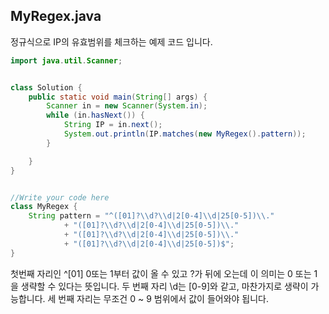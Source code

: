 ## MyRegex.java

정규식으로 IP의 유효범위를 체크하는 예제 코드 입니다.


```java
import java.util.Scanner;


class Solution {
    public static void main(String[] args) {
        Scanner in = new Scanner(System.in);
        while (in.hasNext()) {
            String IP = in.next();
            System.out.println(IP.matches(new MyRegex().pattern));
        }

    }
}


//Write your code here
class MyRegex {
    String pattern = "^([01]?\\d?\\d|2[0-4]\\d|25[0-5])\\."
            + "([01]?\\d?\\d|2[0-4]\\d|25[0-5])\\."
            + "([01]?\\d?\\d|2[0-4]\\d|25[0-5])\\."
            + "([01]?\\d?\\d|2[0-4]\\d|25[0-5])$";
}
```

첫번째 자리인 ^[01] 0또는 1부터 값이 올 수 있고 ?가 뒤에 오는데 이 의미는 0 또는 1을 생략할 수 있다는 뜻입니다. 두 번째 자리 \\d는 [0-9]와 같고, 마찬가지로 생략이 가능합니다. 
세 번째 자리는 무조건 0 ~ 9 범위에서 값이 들어와야 됩니다. 


